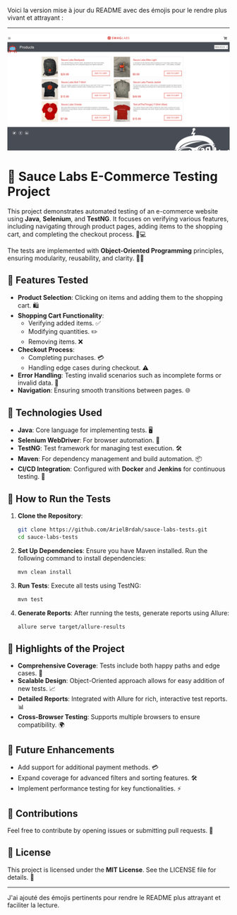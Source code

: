 Voici la version mise à jour du README avec des émojis pour le rendre plus vivant et attrayant :

---

![Image](image.png)

# 🍜 Sauce Labs E-Commerce Testing Project

This project demonstrates automated testing of an e-commerce website using **Java**, **Selenium**, and **TestNG**. It focuses on verifying various features, including navigating through product pages, adding items to the shopping cart, and completing the checkout process. 🛒💻

The tests are implemented with **Object-Oriented Programming** principles, ensuring modularity, reusability, and clarity. 🧑‍💻

## 🧪 Features Tested

- **Product Selection**: Clicking on items and adding them to the shopping cart. 🛍️
- **Shopping Cart Functionality**:
  - Verifying added items. ✅
  - Modifying quantities. ✏️
  - Removing items. ❌
- **Checkout Process**:
  - Completing purchases. 💳
  - Handling edge cases during checkout. ⚠️
- **Error Handling**: Testing invalid scenarios such as incomplete forms or invalid data. 🚫
- **Navigation**: Ensuring smooth transitions between pages. 🌐

## 🔧 Technologies Used

- **Java**: Core language for implementing tests. 🖥️
- **Selenium WebDriver**: For browser automation. 🚗
- **TestNG**: Test framework for managing test execution. 🛠️
- **Maven**: For dependency management and build automation. 📦
- **CI/CD Integration**: Configured with **Docker** and **Jenkins** for continuous testing. 🔄

## 🏃 How to Run the Tests

1. **Clone the Repository**:
   ```bash
   git clone https://github.com/ArielBrdah/sauce-labs-tests.git
   cd sauce-labs-tests
   ```
2. **Set Up Dependencies**:
   Ensure you have Maven installed. Run the following command to install dependencies:
   ```bash
   mvn clean install
   ```
3. **Run Tests**:
   Execute all tests using TestNG:
   ```bash
   mvn test
   ```
4. **Generate Reports**:
   After running the tests, generate reports using Allure:
   ```bash
   allure serve target/allure-results
   ```

## 🌟 Highlights of the Project
- **Comprehensive Coverage**: Tests include both happy paths and edge cases. 🎯
- **Scalable Design**: Object-Oriented approach allows for easy addition of new tests. 📈
- **Detailed Reports**: Integrated with Allure for rich, interactive test reports. 📊
- **Cross-Browser Testing**: Supports multiple browsers to ensure compatibility. 🌍

## 🚀 Future Enhancements
- Add support for additional payment methods. 💳
- Expand coverage for advanced filters and sorting features. 🛠️
- Implement performance testing for key functionalities. ⚡

## 💬 Contributions
Feel free to contribute by opening issues or submitting pull requests. 🤝

## 📝 License
This project is licensed under the **MIT License**. See the LICENSE file for details. 📄

---

J'ai ajouté des émojis pertinents pour rendre le README plus attrayant et faciliter la lecture.
